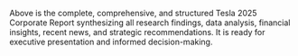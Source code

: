 Above is the complete, comprehensive, and structured Tesla 2025 Corporate Report synthesizing all research findings, data analysis, financial insights, recent news, and strategic recommendations. It is ready for executive presentation and informed decision-making.